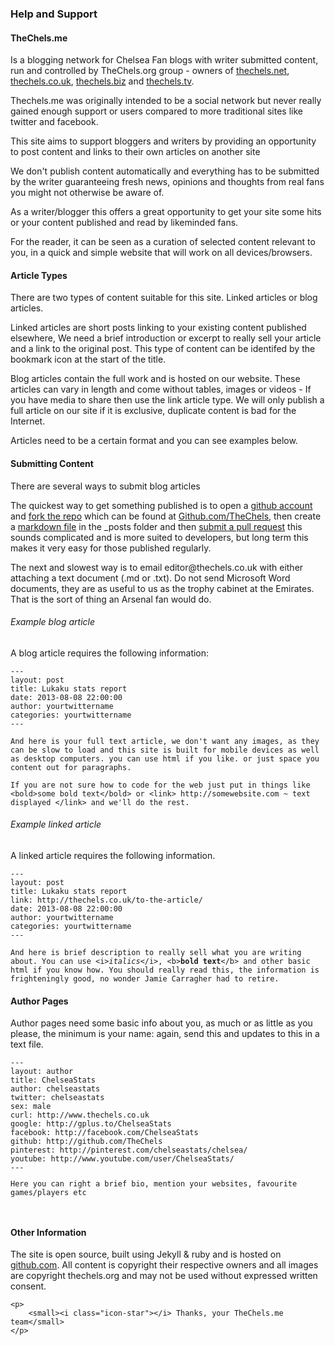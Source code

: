 <div class="content">
<h3><i class="icon-question-sign"></i> Help and Support</h3>

<h4 id="who">TheChels.me</h4>    
<p>Is a blogging network for Chelsea Fan blogs with writer submitted content, run and controlled by TheChels.org group - owners of 
    <a href="http://www.thechels.net">thechels.net</a>, <a href="http://www.thechels.co.uk">thechels.co.uk</a>,
    <a href="http://www.thechels.biz">thechels.biz</a> and  <a href="http://www.thechels.tv">thechels.tv</a>.</p>

<p>Thechels.me was originally intended to be a social network but never really gained enough support or users compared to more traditional sites like twitter and facebook.</p>

<p>This site aims to support bloggers and writers by providing an opportunity to post content and links to their own articles on another site</p> 

<p>We don't publish content automatically and everything has to be submitted by the writer guaranteeing fresh news, opinions and thoughts from real fans you might not otherwise be aware of.</p>
    
<p>As a writer/blogger this offers a great opportunity to get your site some hits or your content published and read by likeminded fans.</p>
<p>For the reader, it can be seen as a curation of selected content relevant to you, in a quick and simple website that will work on all devices/browsers.</p>
    

<h4 id="art">Article Types</h4>

<p>There are two types of content suitable for this site. Linked articles or blog articles.</p>

<p><i class="icon-bookmark"></i> Linked articles are short posts linking to your existing content published elsewhere, We need a brief introduction or excerpt to really sell your article and a link to the original post.
This type of content can be identifed by the bookmark icon at the start of the title.</p>

<p>Blog articles contain the full work and is hosted on our website. These articles can vary in length and come without tables, images or videos - If you have media to share then use the link article type. We will only publish a full article on our site if it is exclusive, duplicate content is bad for the Internet.</p>

<p>Articles need to be a certain format and you can see examples below.</p>



<h4 id="sub">Submitting Content</h4>
    
<p>There are several ways to submit blog articles</p>

<p>The quickest way to get something published is to open a <a href="https://github.com/">github account</a> 
and <a href="https://help.github.com/articles/fork-a-repo">fork the repo</a> which can be found 
at <a href="http://github.com/thechels/thechels.github.io">Github.com/TheChels</a>, then create 
a <a href="http://daringfireball.net/projects/markdown/basics">markdown file</a> in the _posts folder
and then <a href="https://help.github.com/articles/using-pull-requests">submit a pull request</a> this sounds 
complicated and is more suited to developers, but long term this makes it very easy for those published regularly.</p>

<p>The next and slowest way is to email editor@thechels.co.uk with either attaching a text document (.md or .txt). 
Do not send Microsoft Word documents, they are as useful to us as the trophy cabinet at the Emirates. 
That is the sort of thing an Arsenal fan would do.</p>

  
<h4 id="blog"></h4>    
<h6 id="exblog">Example blog article</h6>
<p>A blog article requires the following information:</p>

<pre>
<code>---
layout: post
title: Lukaku stats report
date: 2013-08-08 22:00:00
author: yourtwittername
categories: yourtwittername
---

And here is your full text article, we don't want any images, as they can be slow to load and this site is built for mobile devices as well as desktop computers. you can use html if you like. or just space you content out for paragraphs.

If you are not sure how to code for the web just put in things like &lt;bold&gt;some bold text&lt;/bold&gt; or &lt;link&gt; http://somewebsite.com ~ text displayed &lt;/link&gt; and we'll do the rest.
</code></pre>   
    
<h4 id="link"></h4>    
<h6 id="exlink">Example linked article</h6>
<p>A linked article requires the following information.</p>
    
<pre>
<code>---
layout: post
title: Lukaku stats report
link: http://thechels.co.uk/to-the-article/
date: 2013-08-08 22:00:00
author: yourtwittername
categories: yourtwittername
---

And here is brief description to really sell what you are writing about. You can use &lt;i&gt;<i>italics</i>&lt;/i&gt;, &lt;b&gt;<b>bold text</b>&lt;/b&gt; and other basic html if you know how. You should really read this, the information is frighteningly good, no wonder Jamie Carragher had to retire.
</code></pre>


<h4 id="author">Author Pages</h4>
<p>Author pages need some basic info about you, as much or as little as you please, the minimum is your name: again, send this and updates to this in a text file.</p>

<pre>
<code>---
layout: author
title: ChelseaStats
author: chelseastats
twitter: chelseastats
sex: male
curl: http://www.thechels.co.uk
google: http://gplus.to/ChelseaStats
facebook: http://facebook.com/ChelseaStats
github: http://github.com/TheChels
pinterest: http://pinterest.com/chelseastats/chelsea/
youtube: http://www.youtube.com/user/ChelseaStats/
---
<p>Here you can right a brief bio, mention your websites, favourite games/players etc</p></code>
</pre>
    
<h4 id="other">Other Information</h4>

<p>The site is open source, built using Jekyll & ruby and is hosted on 
<a href="http://github.com/TheChels">github.com</a>. All content is copyright their respective 
owners and all images are copyright thechels.org and may not be used without expressed written consent.</p>

    <p>
        <small><i class="icon-star"></i> Thanks, your TheChels.me team</small>
    </p>
</div>
